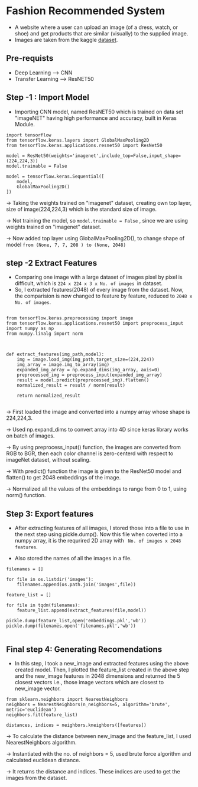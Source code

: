 
# Fashion Recommended System

- A website where a user can upload an image (of a dress, watch, or shoe) and get products that are similar (visually) to the supplied image.
- Images are taken from the kaggle  [dataset](https://www.kaggle.com/paramaggarwal/fashion-product-images-small).

Pre-requists
-
- Deep Learning --> CNN
- Transfer Learning --> ResNET50

Step -1 : Import Model
-
- Importing CNN model, named ResNET50 which is trained on data set "imageNET" having high performance and accuracy, built in Keras Module.

```
import tensorflow
from tensorflow.keras.layers import GlobalMaxPooling2D
from tensorflow.keras.applications.resnet50 import ResNet50

model = ResNet50(weights='imagenet',include_top=False,input_shape=(224,224,3))
model.trainable = False

model = tensorflow.keras.Sequential([
    model,
    GlobalMaxPooling2D()
])

```
-> Taking the weights trained on "imagenet" dataset, creating own top layer, size of image(224,224,3) which is the standard size of image.


-> Not training the model, so ``` model.trainable = False ``` , since we are using weights trained on "imagenet" dataset.

-> Now added top layer using GlobalMaxPooling2D(), to change shape of model  ``` from (None, 7, 7, 208 ) to (None, 2048) ```


step -2 Extract Features
-
- Comparing one image with a large dataset of images pixel by pixel is difficult, which is ```224 x 224 x 3 x No. of images ```in dataset.
- So, I extracted features(2048) of every image from the dataset. Now, the comparision is now changed to feature by feature, reduced to ```2048 x No. of images```.


``` 

from tensorflow.keras.preprocessing import image
from tensorflow.keras.applications.resnet50 import preprocess_input
import numpy as np
from numpy.linalg import norm



def extract_features(img_path,model):
    img = image.load_img(img_path,target_size=(224,224))
    img_array = image.img_to_array(img)
    expanded_img_array = np.expand_dims(img_array, axis=0)
    preprocessed_img = preprocess_input(expanded_img_array)
    result = model.predict(preprocessed_img).flatten()
    normalized_result = result / norm(result)

    return normalized_result


```

-> First loaded the image and converted into a numpy array whose shape is 224,224,3.

-> Used np.expand_dims to convert array into 4D since keras library works on batch of images.

-> By using preprocess_input() function, the images are converted from RGB to BGR, then each color channel is zero-centerd with respect to imageNet dataset, without scaling.

-> With predict() function the image is given to the ResNet50 model and flatten() to get 2048 embeddings of the image.

-> Normalized all the values of the embeddings to range from 0 to 1, using norm() function.

Step 3: Export features
-
- After extracting features of all images, I stored those into a file to use in the next step using pickle.dump(). Now this file when coverted into a numpy array, it is the requrired  2D array with ``` No. of images x 2048 features```.

- Also  stored the names of all the images in a file.
``` 
filenames = []

for file in os.listdir('images'):
    filenames.append(os.path.join('images',file))

feature_list = []

for file in tqdm(filenames):
    feature_list.append(extract_features(file,model))

pickle.dump(feature_list,open('embeddings.pkl','wb'))
pickle.dump(filenames,open('filenames.pkl','wb'))


```

Final step 4: Generating Recomendations
-
- In this step, I took a new_image and extracted features using the above created model. Then, I plotted the feature_list created in the above step and the new_image features in 2048 dimensions and returned the 5 closest vectors i.e., those image vectors which are closest to new_image vector.

```
from sklearn.neighbors import NearestNeighbors
neighbors = NearestNeighbors(n_neighbors=5, algorithm='brute', metric='euclidean')
neighbors.fit(feature_list)

distances, indices = neighbors.kneighbors([features])

```

-> To calculate the distance between new_image and the feature_list, I used NearestNeighbors algorithm.

-> Instantiated with the no. of neighbors = 5, used brute force algorithm and calculated euclidean distance.

-> It returns the distance and indices. These indices are used to get the images from the dataset.